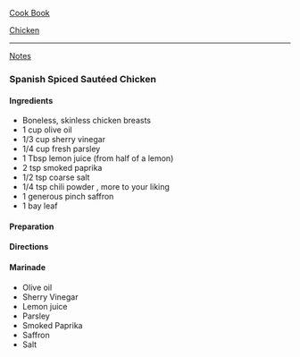 [Cook Book](https://github.com/vmsmith/CookBook/blob/master/README.md)  

[Chicken](https://github.com/vmsmith/CookBook/blob/master/poultry_fowl.md)   

-----    

[Notes](https://github.com/vmsmith/CookBook/blob/master/notes.md)   

### Spanish Spiced Sautéed Chicken   

#### Ingredients   
* Boneless, skinless chicken breasts
* 1 cup olive oil
* 1/3 cup sherry vinegar
* 1/4 cup fresh parsley
* 1 Tbsp lemon juice (from half of a lemon)
* 2 tsp smoked paprika
* 1/2 tsp coarse salt
* 1/4 tsp chili powder , more to your liking
* 1 generous pinch saffron
* 1 bay leaf

#### Preparation   




#### Directions  



#### Marinade   
* Olive oil   
* Sherry Vinegar
* Lemon juice  
* Parsley   
* Smoked Paprika   
* Saffron    
* Salt   
